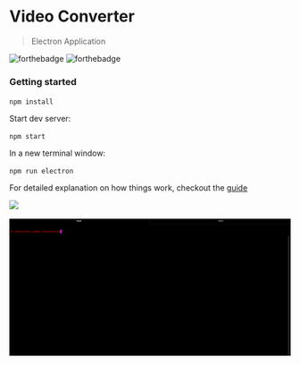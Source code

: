 # Video Converter

> Electron Application

![forthebadge](https://forthebadge.com/images/badges/made-with-javascript.svg)  ![forthebadge](https://forthebadge.com/images/badges/built-with-love.svg)  

### Getting started

`npm install`

Start dev server:

`npm start`

In a new terminal window:

`npm run electron`


For detailed explanation on how things work, checkout the [guide](https://electronjs.org/)

![](https://img.shields.io/badge/Demo-red.svg?style=for-the-badge)

![alt tag](/converter.gif)





